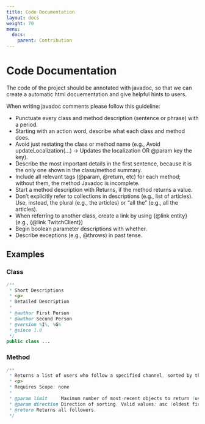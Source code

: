 ```yaml
---
title: Code Documentation
layout: docs
weight: 70
menu: 
  docs:
    parent: Contribution
---
```


# Code Documentation

The code of the project should be annotated with javadoc, so that we can create a automatic html docuementation and give helpful hints to users.

When writing javadoc comments please follow this guideline:

 - Punctuate every class and method description (sentence or phrase) with a period.
 - Starting with an action word, describe what each class and method does.
 - Avoid just restating the class or method name (e.g., Avoid updateLocalization(...) → Updates the localization OR @param key the key).
 - Describe the most important details in the first sentence, because it is the only one shown in the class/method summary.
 - Include all relevant tags (@param, @return, etc) for each method; without them, the method Javadoc is incomplete.
 - Start a method description with Returns, if the method returns a value.
 - Don’t explicitly refer to collections in descriptions (e.g., list of articles). Use, instead, the plural (e.g., the articles) or “all the” (e.g., all the articles).
 - When referring to another class, create a link by using {@link entity} (e.g., {@link TwitchClient}) 
 - Begin boolean parameter descriptions with whether.
 - Describe exceptions (e.g., @throws) in past tense.

## Examples

### Class

```java
/**
 * Short Descriptions
 * <p>
 * Detailed Description
 *
 * @author First Person
 * @author Second Person
 * @version %I%, %G%
 * @since 1.0
 */
public class ...
```

### Method

```java
/**
 * Returns a list of users who follow a specified channel, sorted by the date when they started following the channel (newest first, unless specified otherwise).
 * <p>
 * Requires Scope: none
 *
 * @param limit     Maximum number of most-recent objects to return (users who started following the channel most recently). Default: 25. Maximum: none.
 * @param direction Direction of sorting. Valid values: asc (oldest first), desc (newest first). Default: desc.
 * @return Returns all followers.
 */
```
